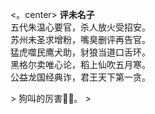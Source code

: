 <。center>
<strong>评未名子</strong><br/>
五代朱温心要官，杀人放火受招安。<br/>
苏州未圣求增粉，嘴臭删评再告官。<br/>
猛虎噬民鹰犬助，豺狼当道口舌环。<br/>
黑格尔卖唯心论，稻上仙吹五月寒。<br/>
公益龙国经典诈，君王天下第一贪。
</center>
> 狗叫的厉害👍🏻。
> 
<!--stackedit_data:
eyJoaXN0b3J5IjpbNDQ0MjEyMTE5LDIwMjE5Nzc3MjgsLTE2MT
c0NTQ3MzcsMTg3ODI2NzU4MywtMTY5ODcyMzI1OSwtNTM3NzQ0
MzM1XX0=
-->